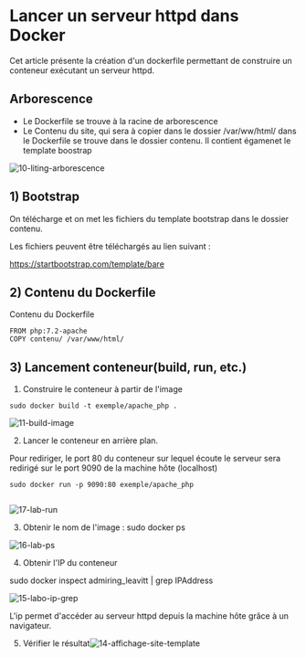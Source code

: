 # Lancer un serveur httpd dans Docker

Cet article présente la création d'un dockerfile permettant de construire un conteneur exécutant un serveur httpd.

## Arborescence

- Le Dockerfile se trouve à la racine de arborescence
- Le Contenu du site, qui sera à copier dans le dossier /var/ww/html/ dans le Dockerfile se trouve dans le dossier contenu. Il contient égamenet le template boostrap

![10-liting-arborescence](C:\Users\super\switchdrive\HEIG\divers\mywebsite\accessDenied\assets\article\docker\http\18-lab-arborescence.JPG)



## 1) Bootstrap

On télécharge et on met les fichiers du template bootstrap dans le dossier contenu.

Les fichiers peuvent être téléchargés au lien suivant : 

https://startbootstrap.com/template/bare

## 2) Contenu du Dockerfile

Contenu du Dockerfile

```
FROM php:7.2-apache
COPY contenu/ /var/www/html/
```



## 3) Lancement conteneur(build, run, etc.)

1) Construire le conteneur à partir de l'image

```
sudo docker build -t exemple/apache_php .
```

![11-build-image](C:\Users\super\switchdrive\HEIG\divers\mywebsite\accessDenied\assets\article\docker\http\11-build-image.JPG)

2) Lancer le conteneur en arrière plan.

Pour rediriger, le port 80  du conteneur sur lequel écoute le serveur sera redirigé sur le port 9090 de la machine hôte (localhost)

```
sudo docker run -p 9090:80 exemple/apache_php


```

![17-lab-run](C:\Users\super\switchdrive\HEIG\divers\mywebsite\accessDenied\assets\article\docker\http\17-lab-run.JPG)

3) Obtenir le nom de l'image : sudo docker ps

![16-lab-ps](C:\Users\super\switchdrive\HEIG\divers\mywebsite\accessDenied\assets\article\docker\http\16-lab-ps.JPG)

4) Obtenir l'IP du conteneur

sudo docker inspect  admiring_leavitt | grep IPAddress

![15-labo-ip-grep](C:\Users\super\switchdrive\HEIG\divers\mywebsite\accessDenied\assets\article\docker\http\15-labo-ip-grep.JPG)

L'ip permet d'accéder au serveur httpd depuis la machine hôte grâce à un navigateur.

5) Vérifier le résultat![14-affichage-site-template](C:\Users\super\switchdrive\HEIG\divers\mywebsite\accessDenied\assets\article\docker\http\14-affichage-site-template.JPG)